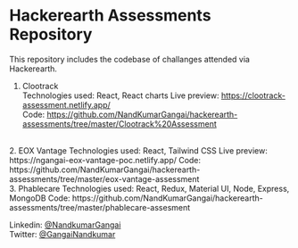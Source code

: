 # Hackerearth Assessments Repository  

This repository includes the codebase of challanges attended via Hackerearth.

1. Clootrack  
  Technologies used: React, React charts
  Live preview: https://clootrack-assessment.netlify.app/  
  Code: https://github.com/NandKumarGangai/hackerearth-assessments/tree/master/Clootrack%20Assessment  
  <br />  
2. EOX Vantage  
  Technologies used: React, Tailwind CSS  
  Live preview: https://ngangai-eox-vantage-poc.netlify.app/  
  Code: https://github.com/NandKumarGangai/hackerearth-assessments/tree/master/eox-vantage-assessment  
  <br />  
3. Phablecare  
  Technologies used: React, Redux, Material UI, Node, Express, MongoDB  
  Code: https://github.com/NandKumarGangai/hackerearth-assessments/tree/master/phablecare-assesment  
  <br />  
  
Linkedin: [@NandkumarGangai](https://in.linkedin.com/in/nandkumar-gangai-910849123)  
Twitter:  [@GangaiNandkumar](https://twitter.com/gangainandkumar)
